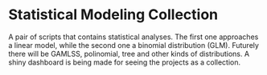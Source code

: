 # Statistical Modeling Collection
A pair of scripts that contains statistical analyses. The first one approaches a linear model, while the second one a binomial distribution (GLM). Futurely there will be GAMLSS, polinomial, tree and other kinds of distributions. A shiny dashboard is being made for seeing the projects as a collection.
